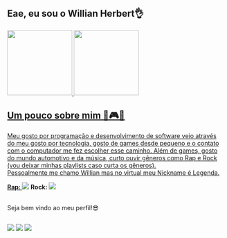 ## Eae, eu sou o Willian Herbert👌

<div>
<a href="https://github.com/Willian-Herbert">
  <img height="150em" src="https://github-readme-stats.vercel.app/api?username=Willian-Herbert&show_icons=true&theme=dracula"/>
  <img height="150em" src="https://github-readme-stats.vercel.app/api/top-langs/?username=Willian-Herbert&layout=compact&langs_count=16&theme=dracula"/>  
</div>

<div>
  <h2>Um pouco sobre mim 🎵🎮🚗</h2>
  <p>
    Meu gosto por programação e desenvolvimento de software veio através do meu gosto por tecnologia, gosto de games desde pequeno e o contato com o computador me fez escolher esse caminho.
    Além de games, gosto do mundo automotivo e da música, curto ouvir gêneros como Rap e Rock (vou deixar minhas playlists caso curta os gêneros). <br>
    Pessoalmente me chamo Willian mas no virtual meu Nickname é Legenda.
  </p>
    <div>
      <strong>Rap: </strong><a href="https://open.spotify.com/playlist/36GfxHnwtf9LKEprzw1Fzb?si=028fa4ff05c34e7e"><img src="https://img.shields.io/badge/Spotify-1ED760?&style=for-the-badge&logo=spotify&logoColor=white"></a>
      <strong>Rock: </strong><a href="https://open.spotify.com/playlist/5n1FMvOCGXZCJMsuHx5WgA?si=b8cae2c6001d4c28"><img src="https://img.shields.io/badge/Spotify-1ED760?&style=for-the-badge&logo=spotify&logoColor=white"></a>
    </div>
  <br>
  <p>
    Seja bem vindo ao meu perfil!😎
  </p>
</div>

##

<div style="Display= inline-block">
  <a href="https://www.instagram.com/willian_herbert_/"><img src="https://img.shields.io/badge/Instagram-E4405F?style=for-the-badge&logo=instagram&logoColor=white"></a>
  <a href="https://www.linkedin.com/in/willian-herbert-45714b2b0/"><img src="https://img.shields.io/badge/LinkedIn-0077B5?style=for-the-badge&logo=linkedin&logoColor=white"></a>
  <a href="mailto:willian.g.h@hotmail.com"><img src="https://img.shields.io/badge/Microsoft_Outlook-0078D4?style=for-the-badge&logo=microsoft-outlook&logoColor=white"></a>
</div>
